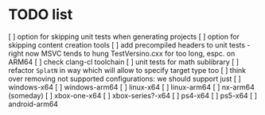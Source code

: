 # TODO list

[ ] option for skipping unit tests when generating projects
[ ] option for skipping content creation tools
[ ] add precompiled headers to unit tests - right now MSVC tends to hung TestVersino.cxx for too long, espc. on ARM64
[ ] check clang-cl toolchain
[ ] unit tests for math sublibrary
[ ] refactor `SplatN` in way which will allow to specify target type too
[ ] think over removing not supported configurations: we should support just
    [ ] windows-x64
    [ ] windows-arm64
    [ ] linux-x64
    [ ] linux-arm64
    [ ] nx-arm64 (someday)
    [ ] xbox-one-x64
    [ ] xbox-series?-x64
    [ ] ps4-x64
    [ ] ps5-x64
    [ ] android-arm64

